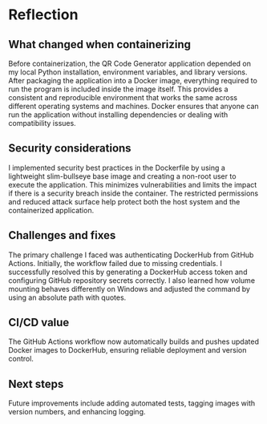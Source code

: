 # Reflection

## What changed when containerizing
Before containerization, the QR Code Generator application depended on my local Python installation, environment variables, and library versions. After packaging the application into a Docker image, everything required to run the program is included inside the image itself. This provides a consistent and reproducible environment that works the same across different operating systems and machines. Docker ensures that anyone can run the application without installing dependencies or dealing with compatibility issues.

## Security considerations
I implemented security best practices in the Dockerfile by using a lightweight slim-bullseye base image and creating a non-root user to execute the application. This minimizes vulnerabilities and limits the impact if there is a security breach inside the container. The restricted permissions and reduced attack surface help protect both the host system and the containerized application.

## Challenges and fixes
The primary challenge I faced was authenticating DockerHub from GitHub Actions. Initially, the workflow failed due to missing credentials. I successfully resolved this by generating a DockerHub access token and configuring GitHub repository secrets correctly. I also learned how volume mounting behaves differently on Windows and adjusted the command by using an absolute path with quotes.

## CI/CD value
The GitHub Actions workflow now automatically builds and pushes updated Docker images to DockerHub, ensuring reliable deployment and version control.

## Next steps
Future improvements include adding automated tests, tagging images with version numbers, and enhancing logging.
